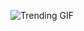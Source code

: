 
<!-- GIF_SECTION -->
![Trending GIF](https://media3.giphy.com/media/v1.Y2lkPThiYjIxNzcybzBzenczdngxNWR2c3BlMWQ0MTJjOXIwMzF4aWx6NmRxcXlmMTJ0cyZlcD12MV9naWZzX3NlYXJjaCZjdD1n/13KrcHexkHQtnG/giphy.gif)
<!-- END_GIF_SECTION -->
